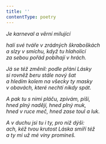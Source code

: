 ```yaml
---
title: ''
contentType: poetry
---
```


<section>

_Je karneval a věrní milující_

_halí své tváře v zrádných škraboškách  
a slzy v smíchu, když tu hlaholící  
za sebou pořád pobíhají v hrách._

</section>

<section>

_Já se též změnil: podle přání Lásky  
si rovněž beru stále nový šat  
a hledím kolem na všecky ty masky  
v obavách, které nechtí nikdy spát._

</section>

<section>

_A pak tu s nimi pláču, zpívám, píši,  
hned plný nadějí, hned plný muk,  
hned v ruce meč, hned zase toul a luk._

</section>

<section>

_A v duchu jsi tu i ty, pro niž dýši:  
ach, kéž tvou krutost Láska smíří též  
a ty mi už mé viny promineš._

</section>
